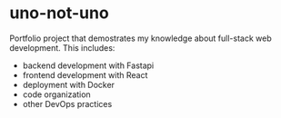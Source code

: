 # uno-not-uno
Portfolio project that demostrates my knowledge about full-stack web development. This includes:
- backend development with Fastapi
- frontend development with React
- deployment with Docker
- code organization
- other DevOps practices
